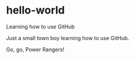 # hello-world
Learning how to use GitHub

Just a small town boy learning how to use GitHub.

Go, go, Power Rangers!
